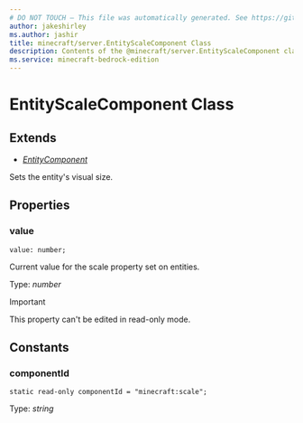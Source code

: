 ```yaml
---
# DO NOT TOUCH — This file was automatically generated. See https://github.com/mojang/minecraftapidocsgenerator to modify descriptions, examples, etc.
author: jakeshirley
ms.author: jashir
title: minecraft/server.EntityScaleComponent Class
description: Contents of the @minecraft/server.EntityScaleComponent class.
ms.service: minecraft-bedrock-edition
---
```

# EntityScaleComponent Class

## Extends
- [*EntityComponent*](EntityComponent.md)

Sets the entity's visual size.

## Properties

### **value**
`value: number;`

Current value for the scale property set on entities.

Type: *number*
  
> [!IMPORTANT]
> This property can't be edited in read-only mode.

## Constants

### **componentId**
`static read-only componentId = "minecraft:scale";`

Type: *string*
